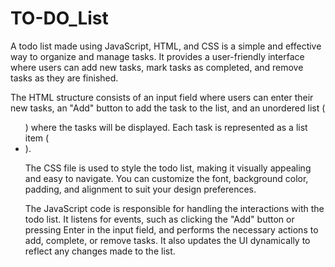 # TO-DO_List

A todo list made using JavaScript, HTML, and CSS is a simple and effective way to organize and manage tasks. It provides a user-friendly interface where users can add new tasks, mark tasks as completed, and remove tasks as they are finished.

The HTML structure consists of an input field where users can enter their new tasks, an "Add" button to add the task to the list, and an unordered list (<ul>) where the tasks will be displayed. Each task is represented as a list item (<li>).

The CSS file is used to style the todo list, making it visually appealing and easy to navigate. You can customize the font, background color, padding, and alignment to suit your design preferences.

The JavaScript code is responsible for handling the interactions with the todo list. It listens for events, such as clicking the "Add" button or pressing Enter in the input field, and performs the necessary actions to add, complete, or remove tasks. It also updates the UI dynamically to reflect any changes made to the list.

